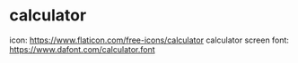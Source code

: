 # calculator

icon: https://www.flaticon.com/free-icons/calculator
calculator screen font: https://www.dafont.com/calculator.font